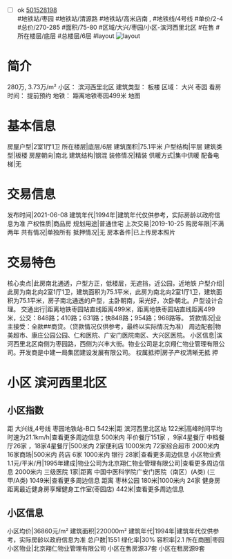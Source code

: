 - [ ] ok [501528198](https://bj.5i5j.com/ershoufang/501528198.html)  
 #地铁站/枣园 #地铁站/清源路 #地铁站/高米店南 ,  #地铁线/4号线
#单价/2-4 #总价/270-285 #面积/75-80   #区域/大兴/枣园/小区-滨河西里北区 #在售 #所在楼层/底层 #总楼层/6层 #layout 
![layout](http://image2a.5i5j.com/bdir/layout/12a65a51782d440abf71c3e14d38b3a8.jpg_P5.jpg) 
# 简介 
 280万,  3.73万/m² 
小区： 滨河西里北区
建筑类型： 板楼
区域： 大兴 枣园
看房时间： 提前预约
地铁： 距离地铁枣园499米 地图
# 基本信息 
 房屋户型|2室1厅1卫
所在楼层|底层/6层
建筑面积|75.1平米
户型结构|平层
建筑类型|板楼
房屋朝向|南北
建筑结构|钢混
装修情况|精装
供暖方式|集中供暖
配备电梯|无
# 交易信息 
 发布时间|2021-06-08
建筑年代|1994年|建筑年代仅供参考，实际房龄以政府信息为准
产权性质|商品房
规划用途|普通住宅
上次交易|2019-10-25
购房年限|不满两年
共有情况|单独所有
抵押情况|无
房本备件|已上传房本照片
# 交易特色 
 核心卖点|此房南北通透，户型方正，低楼层，无遮挡，近公园，近地铁
户型介绍|此房为南北向2室1厅1卫，建筑面积为75.1平米，此房为南北向2室1厅1卫，建筑面积为75.1平米，房子南北通透的户型，主卧朝南，采光好，次卧朝北。户型设计合理。
交通出行|距离地铁枣园站直线距离499米，距离地铁枣园站直线距离499米，公交：848路；410路；631路；快848路；954路；968路等。
贷款情况|业主接受：全款##商贷。（贷款情况仅供参考，最终以实际情况为准）
周边配套|物美超市、康庄公园公园、仁和医院、广安门医院南区、大兴区医院。
小区信息|滨河西里北区南侧为枣园路，西侧为兴丰大街。物业公司是北京翔仁物业管理有限公司。开发商是中建一局集团建设发展有限公司。
权属抵押|房子产权清晰无抵 押
# 小区 滨河西里北区
## 小区指数 
 距 大兴线,4号线 枣园地铁站-B口 542米|距 滨河西里北区站 122米|高峰时间平均时速为21.1km/h|查看更多周边信息
500米内 平价餐厅151家 ，9家4星餐厅
中档餐厅26家 ，18家4星餐厅|500米内 2家便利店
1000米内 72家综合超市
2000米内 16家商场|500米内 药店 6家
1000米内 银行 28家|查看更多周边信息
小区物业费1.1元/平米/月|1995年建成|物业公司为北京翔仁物业管理有限公司|查看更多周边信息
2000米内 三级医院 1家|距离 中国中医科学院广安门医院（南区）(A类) (三甲/A类) 1049米|查看更多周边信息
距离 枣林公园 180米|1000米内 24家 健身房
距离最近健身房享耀健身工作室(枣园店) 442米|查看更多周边信息
## 小区信息 
 小区均价|36860元/m²
建筑面积|220000m²
建筑年代|1994年|建筑年代仅供参考，实际房龄以政府信息为准
总户数|1551
绿化率|30%
容积率|2.1
所在商圈|枣园
小区物业|北京翔仁物业管理有限公司
小区在售房源37套
小区在租房源9套

